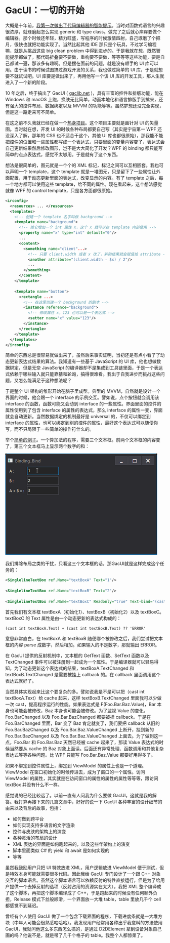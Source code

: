 # GacUI：一切的开始

大概是十年前，[我第一次做出了代码编辑器的智能提示](http://www.cppblog.com/vczh/archive/2010/11/07/132876.html)。当时对函数式语言的兴趣很浓厚，就琢磨起怎么实现 generic 和 type class。做完了之后就心痒痒要做个编辑器。那个时候还年轻，精力旺盛，写程序的时候激情四射，自己琢磨了个把月，很快也就把功能实现了。当然比起其他 IDE 那只是个玩具，不过学习编程嘛，就是从挑战这些 big clean problem 中得到进步的。于是我就在想，既然智能提示都做了，那代码折叠要不要做，重构要不要做，等等等等这些功能，要是自己都试一遍，那该多有趣啊。但是摆在面前的问题，就是没有顺手的 UI 库可以用。由于读书的时候试图搞过游戏开发的关系，我也做过简单的 UI 库，于是就想要不就试试吧。UI 库要是做出来了，再用他写一个该 UI 库的开发工具，那人生就进入了一个新的阶段。

10 年之后，终于搞出了 GacUI ( [gaclib.net](http://gaclib.net) )，具有丰富的控件和排版功能，能在 Windows 和 macOS 上跑，换肤无比简单，动画本地化和语言排版手到擒来，还有强大的控件布局、数据绑定以及 MVVM 的功能等等。虽然梦想还没完全实现，但是这一路走来可不简单。

在这之前不久我就已经在做一个[热身项目](http://www.cppblog.com/vczh/archive/2009/08/20/93951.html)。这个项目主要就是画针对 UI 的矢量图。当时就在想，开发 UI 的时候各种布局都要自己写（其实是宇宙第一 WPF 还没深入了解，那年的 CSS 也不适合干这个，其他 UI 库也都很原始），那我能不能把控件的位置和一些属性都写成一个表达式，只要里面的变量内容变了，表达式会自己更新结果然后修改图形，岂不是大大简化了开发？WPF 的 binding 都只能写简单的点点表达式，感觉不太够用。于是就有了这个东西。

想法是很简单的，图元就是一个个的 XML 标记，标记之间可以互相嵌套。我也可以声明一个 template，这个 template 就是一堆图元，只是留下了一些属性让外面配置，用于动态更新里面的表达式，改变显示的内容。有了 template 之后，每一个地方都可以使用这些 template，给不同的属性。现在看起来，这个想法感觉就像 WPF 的 control template，只是各方面都很原始。

```XML
<irconfig>
  <resources> ... </resources>
  <templates>
    <!-- 创建一个 template 名字叫做 background -->
    <template name="background">
      <!-- 给它增加一个 int 属性 x，这个 x 就可以在 template 内部使用 -->
      <property name="x" type="int" default="0"/>
      ...
      <content>
        <something name="client"...>
          <!-- 只要 client.width 或者 x 改了，新的结果就会赋值给 attribute -->
          <another attribute="(client.width - $x) / 2"/>
          ...
        </something>
      </content>
    </template>

    <template name="button">
      <rectangle ...>
        <!-- 在这里创建一个 background 的副本 -->
        <instance reference="background">
          <!-- 修改属性 x，123 也可以是一个表达式 -->
          <setter name="x" value="123"/>
        </instance>
      </rectangle>
    </template>
  </templates>
</irconfig>
```

简单的东西总是很容易就做出来了，虽然后来事实证明，当初还是有点小看了了动态更新表达式结果的算法。我知道有一些基于 JavaScript 的 UI 库，他也想做数据绑定，但是无奈 JavaScript 的编译器却不是集成到工具链里面，于是一个表达式依赖于哪些输入就只能靠猜和轮询，搞得很难看。我出于自我进步而挑战这些问题，又怎么能满足于这种想法呢？

于是整个 UI 架构的雏形开始在脑子里成型。典型的 MVVM，自然就是设计一个界面的时候，他会跟一个 interface 的示例交互。譬如说，点个按钮就会调用该 interface 的函数，函数可能又会动到 interface 的一些属性。界面里面的控件的属性使用到了包含 interface 的属性的表达式，那么 interface 的属性一变，界面就会自动更新。当然数据绑定的机制最好是 universal 的，不仅可以绑定到 interface 的属性，也可以绑定到别的控件的属性，最好这个表达式可以随便你写，而不只局限于一些简单的操作符什么的。

举个[简单的例子](https://github.com/vczh-libraries/Release/blob/master/Tutorial/GacUI_Xml/Binding_Bind/UI/Resource.xml)。一个算加法的程序，需要三个文本框。前两个文本框的内容变了，第三个文本框马上显示两个数字的和：

![](Images/Binding_Bind.gif)

我们排除布局之类的干扰，只看这三个文本框的话，那GacUI就是这样完成这个任务的：

```XML
<SinglelineTextBox ref.Name="textBoxA" Text="1"/>

<SinglelineTextBox ref.Name="textBoxB" Text="2"/>

<SinglelineTextBox ref.Name="textBoxC" Readonly="true" Text-bind="(cast int textBoxA.Text) + (cast int textBoxB.Text) ?? 'ERROR'"/>
```

首先我们有文本框 textBoxA（初始化1）、textBoxB（初始化2）以及 textBoxC。textBoxC 的 Text 属性是由一个动态更新的表达式构成的：

```
(cast int textBoxA.Text) + (cast int textBoxB.Text) ?? 'ERROR'
```

意思非常直白，在 textBoxA 和 textBoxB 随便哪个被修改之后，我们尝试把文本框的内容 parse 成数字，然后相加。如果输入的不是数字，那就输出 ERROR。

在 GacUI 提供的反射机制中，文本框的 GetText 函数、SetText 函数以及 TextChanged 事件可以被注册到一起成为一个属性。于是编译器就可以轻易得知，为了动态更新这个表达式的结果，textBoxA.TextChanged 和 textBoxB.TextChanged 是需要被挂上 callback 的。在 callback 里面调用这个表达式就好了。

当然具体实现起来比这个要复杂的多。譬如说我是不是可以把（cast int textBoxA.Text）给 cache 起来，这样 textBoxB.TextChanged 里面我可以少做一次 cast，提高程序运行的性能。如果表达式是 F(Foo.Bar.Baz.Value)，Bar 本身也可能会被修改，Baz 本身也可能会被修改。为了监视 Value 的变化，Foo.BarChanged 以及 Foo.Bar.BazChanged 都要被挂 callback。于是在 Foo.BarChanged 里面，Bar 变了 Baz 肯定就变了，我们要把 callback 从旧的 Foo.Bar.BazChanged 以及 Foo.Bar.Baz.ValueChanged 上断开，挂到新的 Foo.Bar.BazChanged 以及 Foo.Bar.Baz.ValueChanged 上面去。为了做到这一点，Foo.Bar 和 Foo.Bar.Baz 天然已经被 cache 起来了，那读 Value 表达式的时候当然要从 cache 的 Baz 对象上面读。后面还有异常处理、函数调用和其他复杂表达式等等各种问题。比 WPF 只能写 Foo.Bar.Baz.Value 那要好用得多了。

如果不绑定到控件属性上，绑定到 ViewModel 的属性上也是一个道理。ViewModel 在窗口初始化的时候传进去，成为了窗口的一个属性。访问 ViewModel 的属性，其实就是在访问窗口的属性的属性的属性等等等，跟访问 textBox 并没有什么不一样。

感觉说的已经比较远了。以前一直有人问我为什么要做 GacUI，这就是我的解答。我打算再接下来的几篇文章中，好好的说一下 GacUI 各种丰富的设计细节的由来以及背后的故事，包括：

- 如何做到跨平台
- 如何实现支持多语言的文字渲染
- 控件与皮肤的架构上的演变
- 各种灵活的布局的设计
- XML 表达的界面是如何跑起来的，以及这些年架构上的演变
- 脚本里面类似 C# 的 yield 和 await 是如何实现的
- 等等

虽然我鼓励用户只把 UI 特效放进 XML，用户逻辑放进 ViewModel 便于测试，但是特效本身可能就需要很多代码。因此我给 GacUI 专门设计了一个跟 C++ 对象交互的脚本语言。虽然这个脚本语言可以依赖反射的特性直接运行，但是为了给用户提供一个去掉反射的选项（反射占用的资源实在太大），我把 XML 整个编译成了这个脚本，再把这个脚本编译成了 C++，于是跑起来的时候没有任何额外负担，Release 模式下丝般顺滑，一个界面放一大堆 table，table 里放几千个 cell 都感觉不到延迟。

曾经有个人使用 GacUI 做了一个包含下载界面的程序，下载进度条就是一大堆方块（中年人可能会很熟悉哈哈哈）。我发现用户经常用各种出乎我意料的方法使用 GacUI，我就问他这么多东西怎么搞的，是通过 D2DElement 拿到设备对象自己画的吗？他说不是，就是带了几千个格子的 table。我整个人都惊呆了。
